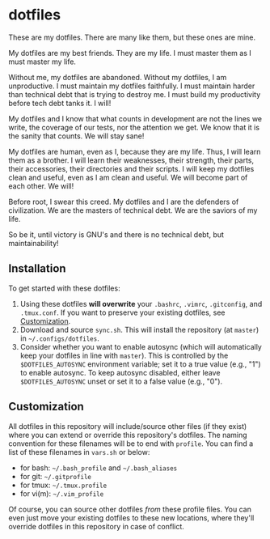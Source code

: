 # dotfiles
These are my dotfiles. There are many like them, but these ones are mine.

My dotfiles are my best friends. They are my life. I must master them as I must master my life.

Without me, my dotfiles are abandoned. Without my dotfiles, I am unproductive. I must maintain my dotfiles faithfully. I must maintain harder than technical debt that is trying to destroy me. I must build my productivity before tech debt tanks it. I will!

My dotfiles and I know that what counts in development are not the lines we write, the coverage of our tests, nor the attention we get. We know that it is the sanity that counts. We will stay sane!

My dotfiles are human, even as I, because they are my life. Thus, I will learn them as a brother. I will learn their weaknesses, their strength, their parts, their accessories, their directories and their scripts. I will keep my dotfiles clean and useful, even as I am clean and useful. We will become part of each other. We will!

Before root, I swear this creed. My dotfiles and I are the defenders of civilization. We are the masters of technical debt. We are the saviors of my life.

So be it, until victory is GNU's and there is no technical debt, but maintainability!

## Installation
To get started with these dotfiles:

1. Using these dotfiles **will overwrite** your `.bashrc`, `.vimrc`, `.gitconfig`, and `.tmux.conf`. If you want to preserve your existing dotfiles, see [Customization](#customization).
2. Download and source `sync.sh`. This will install the repository (at `master`) in `~/.configs/dotfiles`.
3. Consider whether you want to enable autosync (which will automatically keep your dotfiles in line with `master`). This is controlled by the `$DOTFILES_AUTOSYNC` environment variable; set it to a true value (e.g., "1") to enable autosync. To keep autosync disabled, either leave `$DOTFILES_AUTOSYNC` unset or set it to a false value (e.g., "0").

## Customization
All dotfiles in this repository will include/source other files (if they exist) where you can extend or override this repository's dotfiles. The naming convention for these filenames will be to end with `profile`. You can find a list of these filenames in `vars.sh` or below:

* for bash: `~/.bash_profile` and `~/.bash_aliases`
* for git: `~/.gitprofile`
* for tmux: `~/.tmux.profile`
* for vi(m): `~/.vim_profile`

Of course, you can source other dotfiles *from* these profile files. You can even just move your existing dotfiles to these new locations, where they'll override dotfiles in this repository in case of conflict.

